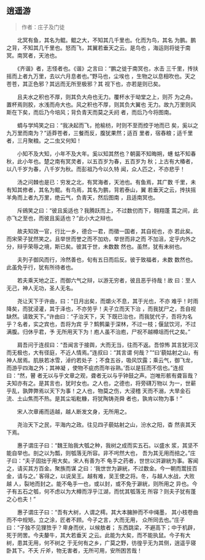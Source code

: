 ## 逍遥游

>作者：庄子及门徒

　　北冥有鱼，其名为鲲。鲲之大，不知其几千里也。化而为鸟，其名 为鹏。鹏之背，不知其几千里也。怒而飞，其翼若垂天之云。是鸟也 ，海运则将徙于南冥。南冥者，天池也。

　　《齐谐》者，志怪者也。《谐》之言曰：“鹏之徙于南冥也，水击 三千里，抟扶摇而上者九万里，去以六月息者也。”野马也，尘埃也 ，生物之以息相吹也。天之苍苍，其正色邪？其远而无所至极邪？其 视下也，亦若是则已矣。

　　且夫水之积也不厚，则其负大舟也无力。覆杯水于坳堂之上，则芥 为之舟。置杯焉则胶，水浅而舟大也。风之积也不厚，则其负大翼也 无力。故九万里则风斯在下矣，而后乃今培风；背负青天而莫之夭阏 者，而后乃今将图南。

　　蜩与学鸠笑之曰：“我决起而飞，抢榆枋，时则不至而控于地而已 矣，奚以之九万里而南为？”适莽苍者，三餐而反，腹犹果然；适百 里者，宿舂粮；适千里者，三月聚粮。之二虫又何知！

　　小知不及大知，小年不及大年。奚以知其然也？朝菌不知晦朔，蟪 蛄不知春秋，此小年也。楚之南有冥灵者，以五百岁为春，五百岁为 秋；上古有大椿者，以八千岁为春，八千岁为秋。而彭祖乃今以久特 闻，众人匹之，不亦悲乎！

　　汤之问棘也是已：穷发之北，有冥海者，天池也。有鱼焉，其广数 千里，未有知其修者，其名为鲲。有鸟焉，其名为鹏，背若泰山，翼 若垂天之云，抟扶摇羊角而上者九万里，绝云气，负青天，然后图南 ，且适南冥也。

　　斥鴳笑之曰：“彼且奚适也？我腾跃而上，不过数仞而下，翱翔蓬 蒿之间，此亦飞之至也，而彼且奚适也？”此小大之辩也。

　　故夫知效一官，行比一乡，德合一君，而徵一国者，其自视也，亦 若此矣。而宋荣子犹然笑之。且举世而誉之而不加劝，举世而非之而 不加沮，定乎内外之分，辩乎荣辱之境，斯已矣。彼其于世，未数数 然也。虽然，犹有未树也。

　　夫列子御风而行，泠然善也，旬有五日而后反。彼于致福者，未数 数然也。此虽免乎行，犹有所待者也。

　　若夫乘天地之正，而御六气之辩，以游无穷者，彼且恶乎待哉！故 曰：至人无己，神人无功，圣人无名。

　　尧让天下于许由，曰：“日月出矣，而爝火不息，其于光也，不亦 难乎！时雨降矣，而犹浸灌，其于泽也，不亦劳乎！夫子立而天下治 ，而我犹尸之，吾自视缺然。请致天下。”许由曰：“子治天下，天 下既已治也，而我犹代子，吾将为名乎？名者，实之宾也，吾将为宾 乎？鹪鹩巢于深林，不过一枝；偃鼠饮河，不过满腹。归休乎君，予 无所用天下为！庖人虽不治庖，尸祝不越樽俎而代之矣。”

　　肩吾问于连叔曰：“吾闻言于接舆，大而无当，往而不返。吾惊怖 其言犹河汉而无极也，大有径庭，不近人情焉。”连叔曰：“其言谓 何哉？”“曰‘藐姑射之山，有神人居焉。肌肤若冰雪，淖约若处子 ；不食五谷，吸风饮露；乘云气，御飞龙，而游乎四海之外；其神凝 ，使物不疵疠而年谷熟。’吾以是狂而不信也。”连叔曰：“然，瞽 者无以与乎文章之观，聋者无以与乎钟鼓之声。岂唯形骸有聋盲哉？ 夫知亦有之。是其言也，犹时女也。之人也，之德也，将旁礴万物以 为一，世蕲乎乱，孰弊弊焉以天下为事！之人也，物莫之伤，大浸稽 天而不溺，大旱金石流、土山焦而不热。是其尘垢粃糠，将犹陶铸尧舜 者也，孰肯以物为事！”

　　宋人次章甫而适越，越人断发文身，无所用之。

　　尧治天下之民，平海内之政。往见四子藐姑射之山，汾水之阳，杳 然丧其天下焉。

　　惠子谓庄子曰：“魏王贻我大瓠之种，我树之成而实五石。以盛水 浆，其坚不能自举也。剖之以为瓢，则瓠落无所容。非不呺然大也， 吾为其无用而掊之。”庄子曰：“夫子固拙于用大矣。宋人有善为不 龟手之药者，世世以洴澼絖为事。客闻之，请买其方百金。聚族而谋 之曰：‘我世世为澼絖，不过数金。今一朝而鬻技百金，请与之。’ 客得之，以说吴王。越有难，吴王使之将。冬，与越人水战，大败越 人，裂地而封之。能不龟手一也，或以封，或不免于澼絖，则所用之 异也。今子有五石之瓠，何不虑以为大樽而浮乎江湖，而忧其瓠落无 所容？则夫子犹有蓬之心也夫！”

　　惠子谓庄子曰：“吾有大树，人谓之樗。其大本臃肿而不中绳墨， 其小枝卷曲而不中规矩。立之涂，匠者不顾。今子之言，大而无用， 众所同去也。”庄子曰：“子独不见狸狌乎？卑身而伏，以候敖者； 东西跳梁，不避高下；中于机辟，死于罔罟。今夫嫠牛，其大若垂天 之云。此能为大矣，而不能执鼠。今子有大树，患其无用，何不树之 于无何有之乡，广莫之野，彷徨乎无为其侧，逍遥乎寝卧其下。不夭 斤斧，物无害者，无所可用，安所困苦哉！